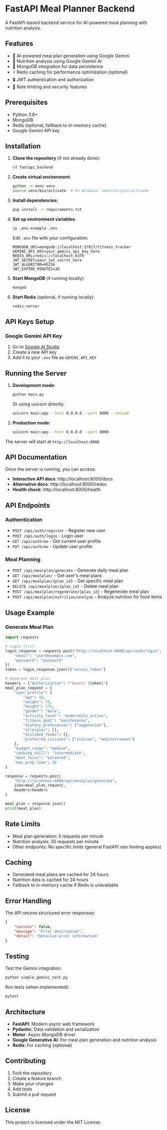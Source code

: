 # FastAPI Meal Planner Backend

A FastAPI-based backend service for AI-powered meal planning with nutrition analysis.

## Features

- 🤖 AI-powered meal plan generation using Google Gemini
- 🥗 Nutrition analysis using Google Gemini AI
- 💾 MongoDB integration for data persistence
- ⚡ Redis caching for performance optimization (optional)
- 🔒 JWT authentication and authorization
- 📝 Rate limiting and security features

## Prerequisites

- Python 3.8+
- MongoDB
- Redis (optional, fallback to in-memory cache)
- Google Gemini API key

## Installation

1. **Clone the repository** (if not already done):
   ```bash
   cd fastapi_backend
   ```

2. **Create virtual environment**:
   ```bash
   python -m venv venv
   source venv/bin/activate  # On Windows: venv\Scripts\activate
   ```

3. **Install dependencies**:
   ```bash
   pip install -r requirements.txt
   ```

4. **Set up environment variables**:
   ```bash
   cp .env.example .env
   ```
   
   Edit `.env` file with your configuration:
   ```env
   MONGODB_URI=mongodb://localhost:27017/fitness_tracker
   GEMINI_API_KEY=your_gemini_api_key_here
   REDIS_URL=redis://localhost:6379
   JWT_SECRET=your_jwt_secret_here
   JWT_ALGORITHM=HS256
   JWT_EXPIRE_MINUTES=30
   ```

5. **Start MongoDB** (if running locally):
   ```bash
   mongod
   ```

6. **Start Redis** (optional, if running locally):
   ```bash
   redis-server
   ```

## API Keys Setup

### Google Gemini API Key
1. Go to [Google AI Studio](https://makersuite.google.com/app/apikey)
2. Create a new API key
3. Add it to your `.env` file as `GEMINI_API_KEY`

## Running the Server

1. **Development mode**:
   ```bash
   python main.py
   ```
   
   Or using uvicorn directly:
   ```bash
   uvicorn main:app --host 0.0.0.0 --port 8000 --reload
   ```

2. **Production mode**:
   ```bash
   uvicorn main:app --host 0.0.0.0 --port 8000
   ```

The server will start at `http://localhost:8000`

## API Documentation

Once the server is running, you can access:

- **Interactive API docs**: http://localhost:8000/docs
- **Alternative docs**: http://localhost:8000/redoc
- **Health check**: http://localhost:8000/health

## API Endpoints

### Authentication
- `POST /api/auth/register` - Register new user
- `POST /api/auth/login` - Login user
- `GET /api/auth/me` - Get current user profile
- `PUT /api/auth/me` - Update user profile

### Meal Planning
- `POST /api/mealplan/generate` - Generate daily meal plan
- `GET /api/mealplan/` - Get user's meal plans
- `GET /api/mealplan/{plan_id}` - Get specific meal plan
- `DELETE /api/mealplan/{plan_id}` - Delete meal plan
- `POST /api/mealplan/regenerate/{plan_id}` - Regenerate meal plan
- `POST /api/mealplan/nutrition/analyze` - Analyze nutrition for food items

## Usage Example

### Generate Meal Plan

```python
import requests

# Login first
login_response = requests.post("http://localhost:8000/api/auth/login", json={
    "email": "user@example.com",
    "password": "password"
})
token = login_response.json()["access_token"]

# Generate meal plan
headers = {"Authorization": f"Bearer {token}"}
meal_plan_request = {
    "user_profile": {
        "age": 30,
        "weight": 70,
        "height": 175,
        "gender": "male",
        "activity_level": "moderately_active",
        "fitness_goal": "maintenance",
        "dietary_preferences": ["vegetarian"],
        "allergies": [],
        "disliked_foods": [],
        "preferred_cuisines": ["italian", "mediterranean"]
    },
    "budget_range": "medium",
    "cooking_skill": "intermediate",
    "meal_focus": "balanced",
    "max_prep_time": 30
}

response = requests.post(
    "http://localhost:8000/api/mealplan/generate",
    json=meal_plan_request,
    headers=headers
)

meal_plan = response.json()
print(meal_plan)
```

## Rate Limits

- Meal plan generation: 5 requests per minute
- Nutrition analysis: 30 requests per minute
- Other endpoints: No specific limits (general FastAPI rate limiting applies)

## Caching

- Generated meal plans are cached for 24 hours
- Nutrition data is cached for 24 hours
- Fallback to in-memory cache if Redis is unavailable

## Error Handling

The API returns structured error responses:

```json
{
    "success": false,
    "message": "Error description",
    "detail": "Detailed error information"
}
```

## Testing

Test the Gemini integration:
```bash
python simple_gemini_test.py
```

Run tests (when implemented):
```bash
pytest
```

## Architecture

- **FastAPI**: Modern async web framework
- **Pydantic**: Data validation and serialization
- **Motor**: Async MongoDB driver
- **Google Generative AI**: For meal plan generation and nutrition analysis
- **Redis**: For caching (optional)

## Contributing

1. Fork the repository
2. Create a feature branch
3. Make your changes
4. Add tests
5. Submit a pull request

## License

This project is licensed under the MIT License.